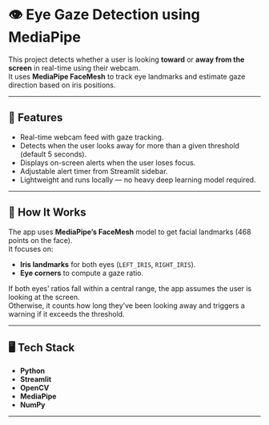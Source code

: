 # 👁️ Eye Gaze Detection using MediaPipe

This project detects whether a user is looking **toward** or **away from the screen** in real-time using their webcam.  
It uses **MediaPipe FaceMesh** to track eye landmarks and estimate gaze direction based on iris positions.

---

## 🚀 Features
- Real-time webcam feed with gaze tracking.
- Detects when the user looks away for more than a given threshold (default 5 seconds).
- Displays on-screen alerts when the user loses focus.
- Adjustable alert timer from Streamlit sidebar.
- Lightweight and runs locally — no heavy deep learning model required.

---

## 🧠 How It Works
The app uses **MediaPipe’s FaceMesh** model to get facial landmarks (468 points on the face).  
It focuses on:
- **Iris landmarks** for both eyes (`LEFT_IRIS`, `RIGHT_IRIS`).
- **Eye corners** to compute a gaze ratio.  

If both eyes’ ratios fall within a central range, the app assumes the user is looking at the screen.  
Otherwise, it counts how long they’ve been looking away and triggers a warning if it exceeds the threshold.

---

## 🖥️ Tech Stack
- **Python**
- **Streamlit**
- **OpenCV**
- **MediaPipe**
- **NumPy**

---
